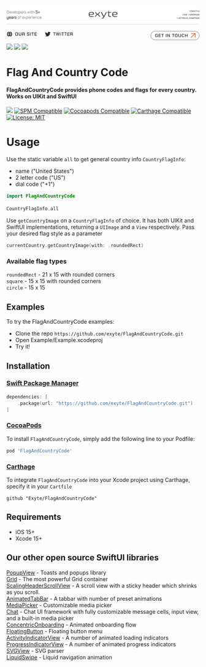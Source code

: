 <a href="https://exyte.com/"><picture><source media="(prefers-color-scheme: dark)" srcset="https://raw.githubusercontent.com/exyte/media/master/common/header-dark.png"><img src="https://raw.githubusercontent.com/exyte/media/master/common/header-light.png"></picture></a>

<a href="https://exyte.com/"><picture><source media="(prefers-color-scheme: dark)" srcset="https://raw.githubusercontent.com/exyte/media/master/common/our-site-dark.png" width="80" height="16"><img src="https://raw.githubusercontent.com/exyte/media/master/common/our-site-light.png" width="80" height="16"></picture></a>&nbsp;&nbsp;&nbsp;&nbsp;&nbsp;<a href="https://twitter.com/exyteHQ"><picture><source media="(prefers-color-scheme: dark)" srcset="https://raw.githubusercontent.com/exyte/media/master/common/twitter-dark.png" width="74" height="16"><img src="https://raw.githubusercontent.com/exyte/media/master/common/twitter-light.png" width="74" height="16">
</picture></a> <a href="https://exyte.com/contacts"><picture><source media="(prefers-color-scheme: dark)" srcset="https://raw.githubusercontent.com/exyte/media/master/common/get-in-touch-dark.png" width="128" height="24" align="right"><img src="https://raw.githubusercontent.com/exyte/media/master/common/get-in-touch-light.png" width="128" height="24" align="right"></picture></a>

<p float="left">
  <img src="https://github.com/exyte/FlagAndCountryCode/assets/9447630/730867f6-4816-45d5-8e93-cbd0e150d20a" width="250" />
  <img src="https://github.com/exyte/FlagAndCountryCode/assets/9447630/39f6b306-5e05-473d-9251-886c6b593eca" width="250" /> 
  <img src="https://github.com/exyte/FlagAndCountryCode/assets/9447630/a58dab3f-fa9e-49a0-b9cd-e94df9fcdd6c" width="250" />
</p>

<p><h1 align="left">Flag And Country Code</h1></p>

<p><h4>FlagAndCountryCode provides phone codes and flags for every country. Works on UIKit and SwiftUI</h4></p>

![](https://img.shields.io/github/v/tag/exyte/FlagAndCountryCode?label=Version)
[![SPM Compatible](https://img.shields.io/badge/SwiftPM-Compatible-brightgreen.svg)](https://swiftpackageindex.com/exyte/FlagAndCountryCode)
[![Cocoapods Compatible](https://img.shields.io/badge/cocoapods-Compatible-brightgreen.svg)](https://cocoapods.org/pods/FlagAndCountryCode)
[![Carthage Compatible](https://img.shields.io/badge/Carthage-compatible-brightgreen.svg?style=flat)](https://github.com/Carthage/Carthage)
[![License: MIT](https://img.shields.io/badge/License-MIT-black.svg)](https://opensource.org/licenses/MIT)

# Usage
Use the static variable `all` to get general country info `CountryFlagInfo`:
- name ("United States")             
- 2 letter code ("US")    
- dial code ("+1")    
```swift
import FlagAndCountryCode

CountryFlagInfo.all
```

Use `getCountryImage` on a `CountryFlagInfo` of choice. It has both UIKit and SwiftUI implementations, returning a `UIImage` and a `View` respectively. Pass your desired flag style as a parameter 
```swift
currentCountry.getCountryImage(with: .roundedRect)
```

### Available flag types
`roundedRect` - 21 x 15 with rounded corners  
`square` - 15 x 15 with rounded corners  
`circle` - 15 x 15    

## Examples

To try the FlagAndCountryCode examples:
- Clone the repo `https://github.com/exyte/FlagAndCountryCode.git`
- Open Example/Example.xcodeproj
- Try it!

## Installation

### [Swift Package Manager](https://swift.org/package-manager/)

```swift
dependencies: [
    .package(url: "https://github.com/exyte/FlagAndCountryCode.git")
]
```

### [CocoaPods](http://cocoapods.org)

To install `FlagAndCountryCode`, simply add the following line to your Podfile:

```ruby
pod 'FlagAndCountryCode'
```

### [Carthage](http://github.com/Carthage/Carthage)

To integrate `FlagAndCountryCode` into your Xcode project using Carthage, specify it in your `Cartfile`

```ogdl
github "Exyte/FlagAndCountryCode"
```

## Requirements

* iOS 15+
* Xcode 15+ 

## Our other open source SwiftUI libraries
[PopupView](https://github.com/exyte/PopupView) - Toasts and popups library    
[Grid](https://github.com/exyte/Grid) - The most powerful Grid container    
[ScalingHeaderScrollView](https://github.com/exyte/ScalingHeaderScrollView) - A scroll view with a sticky header which shrinks as you scroll.   
[AnimatedTabBar](https://github.com/exyte/AnimatedTabBar) - A tabbar with number of preset animations         
[MediaPicker](https://github.com/exyte/mediapicker) - Customizable media picker     
[Chat](https://github.com/exyte/chat) - Chat UI framework with fully customizable message cells, input view, and a built-in media picker    
[ConcentricOnboarding](https://github.com/exyte/ConcentricOnboarding) - Animated onboarding flow    
[FloatingButton](https://github.com/exyte/FloatingButton) - Floating button menu    
[ActivityIndicatorView](https://github.com/exyte/ActivityIndicatorView) - A number of animated loading indicators    
[ProgressIndicatorView](https://github.com/exyte/ProgressIndicatorView) - A number of animated progress indicators    
[SVGView](https://github.com/exyte/SVGView) - SVG parser    
[LiquidSwipe](https://github.com/exyte/LiquidSwipe) - Liquid navigation animation    
